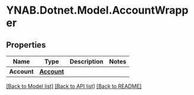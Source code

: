 # YNAB.Dotnet.Model.AccountWrapper
## Properties

Name | Type | Description | Notes
------------ | ------------- | ------------- | -------------
**Account** | [**Account**](Account.md) |  | 

[[Back to Model list]](../README.md#documentation-for-models) [[Back to API list]](../README.md#documentation-for-api-endpoints) [[Back to README]](../README.md)

